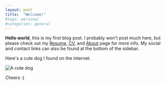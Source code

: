 ```yaml
---
layout: post
title:  "Welcome!"
#tags: personal
#categories: general
---
```


**Hello world**, this is my first blog post. I probably won't post much here, but please check out my [Resume](/Resume/), [CV](/CV/), and [About](/About/) page for more info. My social and contact links can also be found at the bottom of the sidebar.

Here's a cute dog I found on the internet.

![A cute dog](https://media1.popsugar-assets.com/files/thumbor/2uPTm-VBFfO2e8ktJiiCUSjbs8E/fit-in/1024x1024/filters:format_auto-!!-:strip_icc-!!-/2019/08/01/904/n/44701584/75fa1ba82bd91057_GettyImages-1024564986/i/Cutest-Dachshund-Photos.jpg)

Cheers :)
